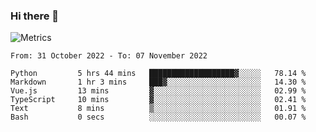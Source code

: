 ### Hi there 👋

![Metrics](https://github.com/radoapx/radoapx/blob/main/github-metrics.svg)

<!--START_SECTION:waka-->

```text
From: 31 October 2022 - To: 07 November 2022

Python         5 hrs 44 mins   ███████████████████▓░░░░░   78.14 %
Markdown       1 hr 3 mins     ███▓░░░░░░░░░░░░░░░░░░░░░   14.30 %
Vue.js         13 mins         ▓░░░░░░░░░░░░░░░░░░░░░░░░   02.99 %
TypeScript     10 mins         ▓░░░░░░░░░░░░░░░░░░░░░░░░   02.41 %
Text           8 mins          ▒░░░░░░░░░░░░░░░░░░░░░░░░   01.91 %
Bash           0 secs          ░░░░░░░░░░░░░░░░░░░░░░░░░   00.07 %
```

<!--END_SECTION:waka-->

<!--
**radoapx/radoapx** is a ✨ _special_ ✨ repository because its `README.md` (this file) appears on your GitHub profile.

Here are some ideas to get you started:

- 🔭 I’m currently working on ...
- 🌱 I’m currently learning ...
- 👯 I’m looking to collaborate on ...
- 🤔 I’m looking for help with ...
- 💬 Ask me about ...
- 📫 How to reach me: ...
- 😄 Pronouns: ...
- ⚡ Fun fact: ...
-->
